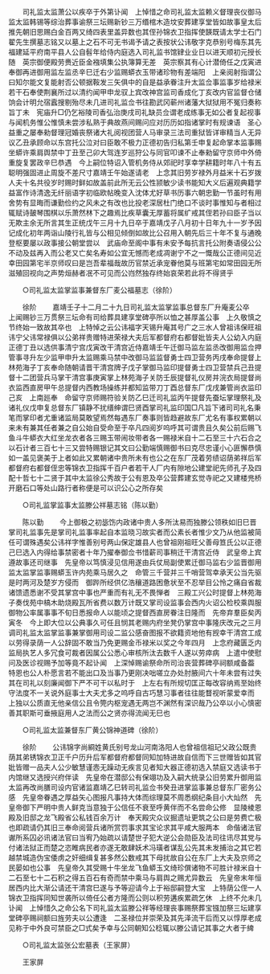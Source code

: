 <!-- { "loadSidebar": true } -->
　　司礼监太监萧公以疾卒于外第讣闻　上悼惜之命司礼监太监赖义督理丧仪御马监太监韩锡等综治葬事谕祭三坛赐新钞三万缗棺木造坟安葬建享堂皆如故事皇太后推先朝旧思赐白金百两又绮四表里盖异数也其侄孙锦衣卫指挥使韺既请太学士石门翟先生撰墓志铭又以墓上之石不可无书谒予请之表按状公讳敬字克恭别号梅东其先福建延平府南平县人公自髫年给侍内庭选入司礼监书馆肄业业日以进天顺初元授长随　英宗御便殿劳赉近臣金襁填集公执簿算无差　英宗察其有心计潜倚任之戊寅进奉御再进御用监左监丞辛巳迁右少监赐蟒衣玉带诸珍物有差端阳　上亲阅射指谓公曰知尔能文复能射否公顿据鞍发三矢俱中的自是益承眷注升太监佥事监事岁给禄米若干石奉使荆襄所过以清约闻甲申龙驭上宾改神宫监司香成化丁亥改内官监督仓储饷会计明允宿蠧搜剔殆尽未几进司礼监佥书往勘武冈蕲州诸藩大狱狱用不冤归奏称旨丁未　宪庙升□仍乞裕陵司香弘治庚戌司礼缺员佥谓老成练事无如公者复起视事与闻机务惟公惟慎未尝涉私熟于典故燕间赐问应对历历如指诸掌时有规谏语　圣心益重之屡奉勑督理冠婚丧祭诸大礼阅视团营人马审录三法司重狱皆详审精当人无异议乙丑承顾命以东宫托公泣对曰臣敢不极力正德初告归私第壬申复起命掌本监事赐坐蟒许乘肩舆禁中丁丑至己卯大驾连岁巡狩公与同官叩谏不止奉勑留守京师中外倚重旋复罢政辛巳恭遇　今上嗣位特诏入管机务侍从郊祀时享幸学耕籍时年八十有五聪明强固进止周旋不差尺寸嘉靖壬午始遂请老　上念其旧劳岁禄外月益米十石岁拨人夫十名共役岁时赐时鲜如故盖前此所无云公性颕敏少读书能知大义后遍观典籍学益富作诗清逸无纤丽语字初临欧帖晚变入沈体尤好草书历事六朝忠勤一节虽时有用舍势有显晦而谦勤俭约之风未之有改也比投老深居杜门绝口不谈时事惟知与者相过辄赋诗皷琴围棋以乐萧然林下之趣焉比疾草囊无厚蓄将属纩戒其侄若孙曰臣子当以无欺主余无所言其生正统戊午三月十九日卒于嘉靖戊子八月初十日年九十一岁予因记成化初年两诣山陵行礼皆与公相见倾倒如故比公召用入朝先后三十年不复与通晚登枢要屡以政事接公朝堂尝以　武庙命至阁中事有未安予每抗言托公附奏语侵公公不动及兹再入而公老又亡矣名寿如公宜无憾而老成凋谢宁不之一慨哉公正德间见近幸田园第宅半京师叹曰是岂吾辈福哉故历官禁近承宠眷他莫与班第宅如常田园无所滋殖回视向之声势烜赫者冺不可见而公岿然独存终始哀荣若此将不得贤乎 

　　○司礼监太监掌监事兼督东厂麦公福墓志（徐阶） 

　　徐阶 
　　嘉靖壬子十二月二十九日司礼监太监掌监事总督东厂升庵麦公卒　上闻赐钞三万贯祭三坛命有司给葬具建享堂碑亭所以恤之甚厚盖公事　上久敬慎之节终始一致故其卒也　上特悼之云公讳福字天锡升庵其号广之三水人曾祖讳保旺祖讳宁父讳常禄俱以公弟祥贵赠特进荣禄大夫后军都督府右都督妣皆夫人公幼入内庭正德丁丑以选供事清宁宫戊寅改干清宫近侍嘉靖壬午迁御马监左监丞改御用监佥押管事寻升左少监甲申升太监赐乘马禁中改御马监监督勇士四卫营务丙戌奉命提督上林苑海子丁亥奉命随朝请晋干清宫牌子戊子掌御马监印提督勇士四卫营禁兵己丑提督十二团营兵马掌干清宫事庚寅掌上林苑海子关防壬辰提督礼仪房并浣衣局提督尚衣监西直房甲午总提督内西教场操练并都知监带刀丁酉总督东厂戊戌兼管尚衣监印己亥　上南廵奉　命留守京师赐符验关防乙巳迁司礼监丙午提督先蚕坛掌理祭礼及诸礼仪戊申复总督东厂镇静不扰缙绅谓巳贤酉掌司礼监印国□凡旨下诸司司礼名秉笔而掌印者尤重诸监局莫敢望焉然每遇东厂奏事则皆趋避故东厂尤名有事权累朝以来未有兼其任者兼之自公始自受命至于卒凡四阅岁呜呼其可谓贵且久矣公前后赐飞鱼斗牛蟒衣大红坐龙衣者各三赐玉带闹妆带者各一赐禄米自十二石至三十六石合之以石计者三百七十三又尝特赐银记其文曰公勤端慎赐御书曰克尽忠谨小心匪懈恭慎如一盖见褒美于上者如此又累朝诸中贵所未有也公之在东厂茂着劳绩诏荫弟祥后军都督府右都督侄忠等锦衣卫指挥千百户者若干人厂内有隙地公建堂祀先师孔子及四配十哲七十二贤于其中太监徐公秀故于公有恩及卒公营葬建玄觉寺祀之又建楼兠桥开磨石口等处山路行者称便是可以识公心之所存矣 

　　○司礼监掌监事太监滕公祥墓志铭（陈以勤） 

　　陈以勤 
　　今上御极之初毖饬内政诸中贵人多所汰易而独滕公领秩如旧巳晋掌司礼监事先是掌司礼监事率起自本监晓习故实者而公素长者惟少文乃从他监被简任可谓殊遇矣公讳祥字惟善别号两山保定雄县人也曾祖刚祖旺父善母笪氏公以正德己巳选入内得给事禁密者十年乃擢奉御佥书惜薪司事稍迁干清宫近侍　武皇帝上宾遵故事还司继事　先皇帝以笃慎浸见信用遂由兵仗局副使累迁御马监右少监晋御用监太监掌监事赐蟒玉许内苑乘马居久之　命管三千营并三千哨营驾幸承天公当先驱是时两河及楚岁方侵而　御跸所经供亿浩穰道路困惫状至不忍举目公怜之痛自省裁诸馈遗悉谢不受其掌宫中事也严重而有礼无不畏惮者　三殿工兴公时提督上林苑海子奏伐苑中槁木助烧殿瓦所省费以数万计既又掌司设监事会西内火诏公检校乘舆服御物公率属事事不旬日悉报命人以能顷之提督西直房眷注日隆而　先帝弃羣臣矣丙寅冬　今上即大位以公典事久可任且悯其老赐内府坐凳仍掌宫中事隆庆改元之三月调司礼监太监掌监事兼掌御用司设二监公感奋图报不欲籍资地他有觊幸干清宫工成以劳得录荫一人公辞固不敢当乃免更赐金币禄米以奖之今年四月　上念府藏匮乏内监局执艺人多冗食可裁者因属公公悉心审核所汰去数千人遂以劳瘁病　上遣中使慰问及医诊视赐予加等竟不起讣闻　上深悼赐谕祭命所司治丧营葬碑亭祠额咸备葢　特恩也公人朴愿言若不能出口及当事乃更刚决咄嗟立办处肘腋间六十年未尝有过失其在司礼以刻廉闻御下严不可干以私时于　上左右有所规切匡正每改容纳焉至始终守法度不一关说外庭事士大夫尤多之呜呼自古巧慧习事者往往能瞀视听蒙爱幸而　上独以公质直无他亲信公且令筦内枢宠遇无两岂不渊然有深识哉乃公卒以小心慎密善其职斯可垂掖庭用人之法而公之贤亦得流闻无巳也 

　　○司礼监太监兼督东厂黄公锦神道碑（徐阶） 

　　徐阶 
　　公讳锦字尚綗姓黄氏别号龙山河南洛阳人也曾祖信祖玘父政公既贵荫其弟锈锦衣卫正千户历升后军都督府都督同知加特进故自信而下三世赠皆如其官妣皆赠一品夫人公少敏慧谨悫无躁动无疾言见者知大器正德初选入禁庭又选读书于内馆继又选授兴府伴读　先皇帝在潜邸公有保翊功及入嗣大统录公旧劳累升御用监太监再改尚膳司设内官诸监嘉靖乙巳转司礼监佥书癸丑进掌监事兼总督东厂密务公感　先皇帝眷遇之厚益矢心图报凡事持大体而综理莫不周悉纲纪条目小大灿然　先皇帝御下严明中贵人鲜克当意独于公信任不衰至呼黄伴而不名尝命公修　显陵棱恩殿及旧邸之龙飞殿省公私钱百余万计　奉天殿灾众议掘遗址更筑之公曰是劳费亡极也即疏请仍其旧三奉命阅营兵诸所赏罚事求其宝论求其平咸大服两本　命偕诸法官谳所系囚必讯诸法官曰当宥乃始疏以请楚世子犯大逆公会勋臣及法司往讯尽其党与付诸法狱正而楚之恣睢病民者亦遂无敢肆妖术冯璜者谋乱公先其未发捕治之其它若越禁城造伪宝倭虏之奸细缉复甚多然公数戒其下母扰故自公在东厂上大夫及京师之民晏如也公事　先皇帝久其受赐十牛坐龙飞鱼蟒玉文绮珍僎诸物不可胜计禄米自十二石至七十二石积之得五百石有奇而禁中乘马与肩舆之赐尤异数云　先皇帝末年恒居西内比大渐公请还干清宫巳遂与予等迎请今上于裕邸嗣登大宝　上特荫公侄一人锦衣卫指挥同知世袭所以倚任公者方隆而公则以积劳遘疾累疏乞休　上终不允未几讣闻　上悼惜久之命公名下司礼监太监滕公祥等经理丧事赐祭葬宝镪加祭三坛建享堂碑亭赐祠额曰旌劳夫以公遭逢　二圣禄位并崇荣及其先泽流干后而又以惇厚老成见称于中外良可禁臣之□式矣予幸与公同朝知公稔辄以滕公请记其事之大者于綼 

　　○司礼监太监张公宏墓表（王家屏） 

　　王家屏 
